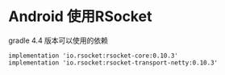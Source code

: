 
# Android 使用RSocket


gradle 4.4 版本可以使用的依赖

    implementation 'io.rsocket:rsocket-core:0.10.3'
    implementation 'io.rsocket:rsocket-transport-netty:0.10.3'


